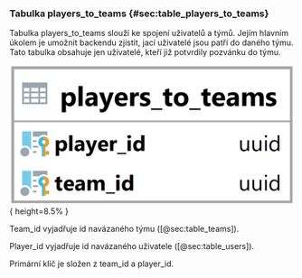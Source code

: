 
### Tabulka players_to_teams {#sec:table_players_to_teams}

Tabulka players_to_teams slouží ke spojení uživatelů a týmů.
Jejím hlavním úkolem je umožnit backendu zjistit, jací uživatelé jsou patří do daného týmu.
Tato tabulka obsahuje jen uživatelé, kteří již potvrdily pozvánku do týmu.

![Tabulka players_to_teams](../../../../pictures/databaze/tables/players_to_teams.png){ height=8.5% }

Team_id vyjadřuje id navázaného týmu ([@sec:table_teams]).

Player_id vyjadřuje id navázaného uživatele ([@sec:table_users]).

Primární klíč je složen z team_id a player_id.

